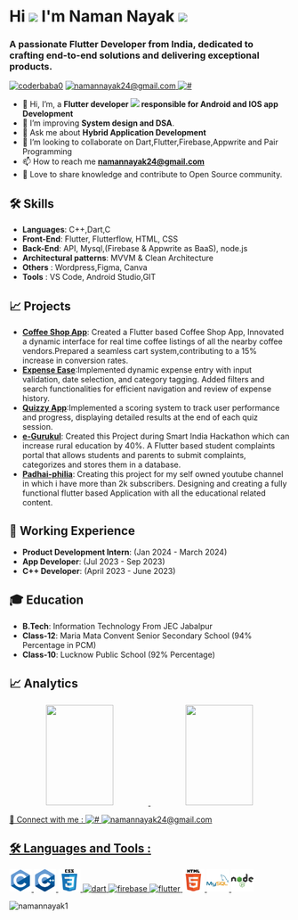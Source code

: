 <!----------------------------------- Heading Section ------------------------------------>
<h1 align="left">
    Hi
    <img src="https://media.giphy.com/media/hvRJCLFzcasrR4ia7z/giphy.gif" width="35px"/>
    I'm Naman Nayak
    <img src="https://camo.githubusercontent.com/d3359cb00ab0b5ed8f2e1fe3fceb4fbaf3b614340f8c0db99c17b9f50b351770/68747470733a2f2f656d6f6a69732e736c61636b6d6f6a69732e636f6d2f656d6f6a69732f696d616765732f313533313834393433302f343234362f626c6f622d73756e676c61737365732e6769663f31353331383439343330" width="35">
</h1>
<h3 align="left">A passionate Flutter Developer from India, dedicated to crafting end-to-end solutions and delivering exceptional products. </h3>
<!----------------------------------- Profile View Section ------------------------------------>
<p align="left"> <a href="https://twitter.com/naman__nayak" target="blank"><img src="https://img.shields.io/twitter/follow/naman__nayak?logo=twitter&style=for-the-badge" alt="coderbaba0" /></a> <a title="namannayak24@gmail.com" href="mailto:namannayak24@gmail.com">
        <img src="https://img.shields.io/badge/Gmail-D14836?style=for-the-badge&logo=gmail&logoColor=white" alt="namannayak24@gmail.com" />
    </a>   <a href="https://www.linkedin.com/in/naman-nayak-7208a0228/">
    <img src="https://img.shields.io/badge/LinkedIn-18A303?style=for-the-badge&logo=ionic&logoColor=white" alt="#"/>
  </a></p>

- 👋 Hi, I’m, a **Flutter developer <img src="https://media.giphy.com/media/WUlplcMpOCEmTGBtBW/giphy.gif" width="30">  responsible for Android and IOS app Development** 
- 🌱 I’m improving **System design and DSA**.
- 💬 Ask me about **Hybrid Application Development**
- 💞️ I’m looking to collaborate on Dart,Flutter,Firebase,Appwrite and Pair Programming 
- 📫 How to reach me **namannayak24@gmail.com**
- 💞️ Love to share knowledge and contribute to Open Source community.
  
 ## 🛠 Skills

- **Languages**: C++,Dart,C
- **Front-End**: Flutter, Flutterflow, HTML, CSS
- **Back-End**: API, Mysql,(Firebase & Appwrite as BaaS), node.js
- **Architectural patterns**: MVVM & Clean Architecture
- **Others** :  Wordpress,Figma, Canva
- **Tools** :  VS Code, Android Studio,GIT

## 📈 Projects

- **[Coffee Shop App](#)**: Created a Flutter based Coffee Shop App, Innovated a dynamic interface for real time coffee listings of all the nearby coffee vendors.Prepared a seamless cart system,contributing to a 15% increase in conversion rates.
- **[Expense Ease](#)**:Implemented dynamic expense entry with input validation, date selection, and category tagging. Added filters and search functionalities for efficient navigation and review of expense history.
- **[Quizzy App](#)**:Implemented a scoring system to track user performance and progress, displaying detailed results at the end of each quiz session.
- **[e-Gurukul](#)**: Created this Project during Smart India Hackathon which can increase rural education by 40%. A Flutter based student complaints portal that allows students and parents to submit complaints, categorizes and stores them in a database.
- **[Padhai-philia](#)**: Creating this project for my self owned youtube channel in which i have more than 2k subscribers. Designing and creating a fully functional flutter based Application with all the educational related content.

## 📄 Working Experience

- **Product Development Intern**:  (Jan 2024 - March 2024)
- **App Developer**:  (Jul 2023 - Sep 2023)
- **C++ Developer**:   (April 2023 - June 2023)

## 🎓 Education

- **B.Tech**: Information Technology From JEC Jabalpur
- **Class-12**: Maria Mata Convent Senior Secondary School (94% Percentage in PCM)
- **Class-10**: Lucknow Public School (92% Percentage)

 
## 📈 Analytics

<p align="center">
<a href="https://github.com/namannayak1">
  <img height="180em" width="49%" margin-right="15px" src="https://github-readme-stats-eight-theta.vercel.app/api?username=namannayak1&theme=radical&show_icons=true&include_all_commits=false&count_private=true"/>
  <img height="180em" width="49%" src="https://streak-stats.demolab.com?user=namannayak1&theme=transparent&date_format=%5BY%20%5DM%20j&theme=radical"/>


</p>
📱 Connect with me :
 <a href="https://www.linkedin.com/in/naman-nayak-7208a0228/">
    <img src="https://img.shields.io/badge/LinkedIn-18A303?style=for-the-badge&logo=ionic&logoColor=white" alt="#"/>
  </a>
    <a title="namannayak24@gmail.com" href="mailto:namannayak24@gmail.com">
        <img src="https://img.shields.io/badge/Gmail-D14836?style=for-the-badge&logo=gmail&logoColor=white" alt="namannayak24@gmail.com" />
</p>
         
## 🛠️ Languages and Tools :

<p align="left"> <a href="https://www.cprogramming.com/" target="_blank" rel="noreferrer"> <img src="https://raw.githubusercontent.com/devicons/devicon/master/icons/c/c-original.svg" alt="c" width="40" height="40"/> </a> <a href="https://www.w3schools.com/cpp/" target="_blank" rel="noreferrer"> <img src="https://raw.githubusercontent.com/devicons/devicon/master/icons/cplusplus/cplusplus-original.svg" alt="cplusplus" width="40" height="40"/> </a> <a href="https://www.w3schools.com/css/" target="_blank" rel="noreferrer"> <img src="https://raw.githubusercontent.com/devicons/devicon/master/icons/css3/css3-original-wordmark.svg" alt="css3" width="40" height="40"/> </a> <a href="https://dart.dev" target="_blank" rel="noreferrer"> <img src="https://www.vectorlogo.zone/logos/dartlang/dartlang-icon.svg" alt="dart" width="40" height="40"/> </a> <a href="https://firebase.google.com/" target="_blank" rel="noreferrer"> <img src="https://www.vectorlogo.zone/logos/firebase/firebase-icon.svg" alt="firebase" width="40" height="40"/> </a> <a href="https://flutter.dev" target="_blank" rel="noreferrer"> <img src="https://www.vectorlogo.zone/logos/flutterio/flutterio-icon.svg" alt="flutter" width="40" height="40"/> </a> <a href="https://www.w3.org/html/" target="_blank" rel="noreferrer"> <img src="https://raw.githubusercontent.com/devicons/devicon/master/icons/html5/html5-original-wordmark.svg" alt="html5" width="40" height="40"/> </a> <a href="https://www.mysql.com/" target="_blank" rel="noreferrer"> <img src="https://raw.githubusercontent.com/devicons/devicon/master/icons/mysql/mysql-original-wordmark.svg" alt="mysql" width="40" height="40"/> </a> <a href="https://nodejs.org" target="_blank" rel="noreferrer"> <img src="https://raw.githubusercontent.com/devicons/devicon/master/icons/nodejs/nodejs-original-wordmark.svg" alt="nodejs" width="40" height="40"/> </a> </p>

<p align="left"> <img src="https://komarev.com/ghpvc/?username=namannayak1&label=Profile%20views&color=0e75b6&style=flat" alt="namannayak1" /> </p>

<!-----------------------------------<p><img align="left" src="https://github-readme-stats.vercel.app/api/top-langs?username=namannayak1&show_icons=true&locale=en&layout=compact" alt="namannayak1" /></p>------------------------------------>




